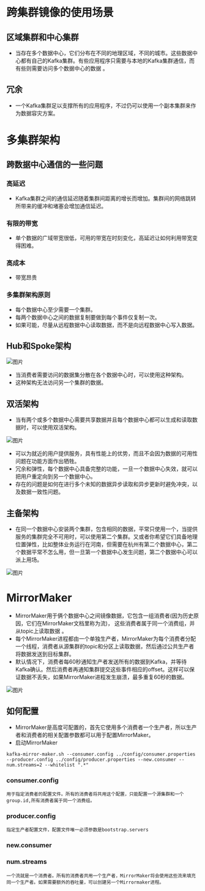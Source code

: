 # 跨集群镜像的使用场景 

## 区域集群和中心集群 


* 当存在多个数据中心，它们分布在不同的地理区域，不同的城市。这些数据中心都有自己的Kafka集群。有些应用程序只需要与本地的Kafka集群通信，而有些则需要访问多个数据中心的数据 。 
## 冗余 


* 一个Kafka集群足以支撑所有的应用程序，不过仍可以使用一个副本集群来作为数据容灾方案。 
# 多集群架构 

## 跨数据中心通信的一些问题 

### 高延迟 


* Kafka集群之间的通信延迟随着集群间距离的增长而增加。集群间的网络跳转所带来的缓冲和堵塞会增加通信延迟。 
### 有限的带宽 


* 单个数据的广域带宽很低，可用的带宽在时刻变化，高延迟让如何利用带宽变得困难。 
### 高成本 


* 带宽昂贵 
### 多集群架构原则 


* 每个数据中心至少需要一个集群。 
* 每两个数据中心之间的数据复制要做到每个事件仅复制一次。 
* 如果可能，尽量从远程数据中心读取数据，而不是向远程数据中心写入数据。 
## Hub和Spoke架构 

![图片](../img/hub和spoke.jpg)


* 当消费者需要访问的数据集分散在各个数据中心时，可以使用这种架构。 
* 这种架构无法访问另一个集群的数据。 
## 双活架构 


* 当有两个或多个数据中心需要共享数据并且每个数据中心都可以生成和读取数据时，可以使用双活架构。 

![图片](../img/双活.jpg)


* 可以为就近的用户提供服务，具有性能上的优势，而且不会因为数据的可用性问题在功能方面作出牺牲。 
* 冗余和弹性，每个数据中心具备完整的功能，一旦一个数据中心失效，就可以把用户重定向到另一个数据中心。 
* 存在的问题是如何在进行多个未知的数据异步读取和异步更新时避免冲突，以及数据一致性问题。 
## 主备架构 


* 在同一个数据中心安装两个集群，包含相同的数据，平常只使用一个，当提供服务的集群完全不可用时，可以使用第二个集群。又或者你希望它们具备地理位置弹性，比如整体业务运行在河南，但需要在杭州有第二个数据中心，第二个数据平常不怎么用，但一旦第一个数据中心发生问题，第二个数据中心可以派上用场。 

![图片](../img/主备架构.jpg)

# MirrorMaker 


* MirrorMaker用于俩个数据中心之间镜像数据，它包含一组消费者(因为历史原因，它们在MirrorMaker文档里称为流)， 这些消费者属于同一个消费组，并从topic上读取数据 。 
* 每个MirrorMaker进程都由一个单独生产者，MirrorMaker为每个消费者分配一个线程，消费者从源集群的topic和分区上读取数据，然后通过公共生产者将数据发送到目标集群。 
* 默认情况下，消费者每60秒通知生产者发送所有的数据到Kafka，并等待Kafka确认。然后消费者再通知集群提交这些事件相应的offset。这样可以保证数据不丢失，如果MirrorMaker进程发生崩溃，最多重复60秒的数据。 

![图片](../img/mirrorMarker.jpg)

## 如何配置 


* MirrorMaker是高度可配置的，首先它使用多个消费者一个生产者，所以生产者和消费者的相关配置参数都可以用于配置MirrorMaker。 
* 启动MirrorMaker 
```shell
kafka-mirror-maker.sh --consumer.config ../config/consumer.properties --producer.config ../config/producer.properties --new.consumer --num.streams=2 --whitelist ".*" 
```
### consumer.config 

```plain
用于指定消费者的配置文件。所有的消费者将共用这个配置，只能配置一个源集群和一个group.id,所有消费者属于同一个消费组。 
```
### producer.config 

```plain
指定生产者配置文件，配置文件唯一必须参数是bootstrap.servers 
```
### new.consumer 

### num.streams 

```plain
一个流就是一个消费者。所有的消费者共用一个生产者，MirrorMaker将会使用这些流来填充同一个生产者。如果需要额外的吞吐量，可以创建另一个Mirrormaker进程。 
```
